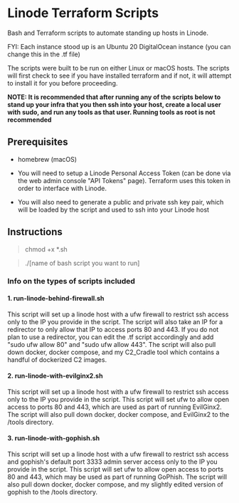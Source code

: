 # Linode Terraform Scripts

Bash and Terraform scripts to automate standing up hosts in Linode. 

FYI: Each instance stood up is an Ubuntu 20 DigitalOcean instance (you can change this in the .tf file)

The scripts were built to be run on either Linux or macOS hosts. The scripts will first check to see if you have installed terraform and if not, it will attempt to install it for you before proceeding.

**NOTE: It is recommended that after running any of the scripts below to stand up your infra that you then ssh into your host, create a local user with sudo, and run any tools as that user. Running tools as root is not recommended**

## Prerequisites

- homebrew (macOS)

- You will need to setup a Linode Personal Access Token (can be done via the web admin console "API Tokens" page). Terraform uses this token in order to interface with Linode.

- You will also need to generate a public and private ssh key pair, which will be loaded by the script and used to ssh into your Linode host

## Instructions

> chmod +x *.sh

> ./[name of bash script you want to run]

### Info on the types of scripts included

#### 1. run-linode-behind-firewall.sh
This script will set up a linode host with a ufw firewall to restrict ssh access only to the IP you provide in the script. The script will also take an IP for a redirector to only allow that IP to access ports 80 and 443. If you do not plan to use a redirector, you can edit the .tf script accordingly and add "sudo ufw allow 80" and "sudo ufw allow 443". The script will also pull down docker, docker compose, and my C2_Cradle tool which contains a handful of dockerized C2 images.


#### 2. run-linode-with-evilginx2.sh
This script will set up a linode host with a ufw firewall to restrict ssh access only to the IP you provide in the script. This script will set ufw to allow open access to ports 80 and 443, which are used as part of running EvilGinx2. The script will also pull down docker, docker compose, and EvilGinx2 to the /tools directory.


#### 3. run-linode-with-gophish.sh
This script will set up a linode host with a ufw firewall to restrict ssh access and gophish's default port 3333 admin server access only to the IP you provide in the script. This script will set ufw to allow open access to ports 80 and 443, which may be used as part of running GoPhish. The script will also pull down docker, docker compose, and my slightly edited version of gophish to the /tools directory.
